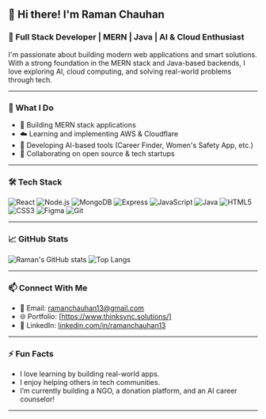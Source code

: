 ## 👋 Hi there! I'm Raman Chauhan

### 🚀 Full Stack Developer | MERN | Java | AI & Cloud Enthusiast

I'm passionate about building modern web applications and smart solutions. With a strong foundation in the MERN stack and Java-based backends, I love exploring AI, cloud computing, and solving real-world problems through tech.

---

### 💼 What I Do

- 🔧 Building MERN stack applications
- ☁️ Learning and implementing AWS & Cloudflare
- 🤖 Developing AI-based tools (Career Finder, Women's Safety App, etc.)
- 💬 Collaborating on open source & tech startups

---

### 🛠️ Tech Stack

![React](https://img.shields.io/badge/-React-61DAFB?style=flat&logo=react)
![Node.js](https://img.shields.io/badge/-Node.js-339933?style=flat&logo=node.js)
![MongoDB](https://img.shields.io/badge/-MongoDB-47A248?style=flat&logo=mongodb)
![Express](https://img.shields.io/badge/-Express-black?style=flat&logo=express)
![JavaScript](https://img.shields.io/badge/-JavaScript-F7DF1E?style=flat&logo=javascript)
![Java](https://img.shields.io/badge/-Java-007396?style=flat&logo=java)
![HTML5](https://img.shields.io/badge/-HTML5-E34F26?style=flat&logo=html5)
![CSS3](https://img.shields.io/badge/-CSS3-1572B6?style=flat&logo=css3)
![Figma](https://img.shields.io/badge/-Figma-F24E1E?style=flat&logo=figma)
![Git](https://img.shields.io/badge/-Git-F05032?style=flat&logo=git)

---

### 📈 GitHub Stats

![Raman's GitHub stats](https://github-readme-stats.vercel.app/api?username=ramanchauhan13&show_icons=true&theme=radical)
![Top Langs](https://github-readme-stats.vercel.app/api/top-langs/?username=ramanchauhan13&layout=compact&theme=radical)

---

### 📫 Connect With Me

- 📧 Email: [ramanchauhan13@gmail.com](mailto:ramanchauhan13@gmail.com)
- 🌐 Portfolio: [https://www.thinksync.solutions/]
- 💼 LinkedIn: [linkedin.com/in/ramanchauhan13](https://linkedin.com/in/ramanchauhan13)

---

### ⚡ Fun Facts
- I love learning by building real-world apps.
- I enjoy helping others in tech communities.
- I’m currently building a NGO, a donation platform, and an AI career counselor!

---

